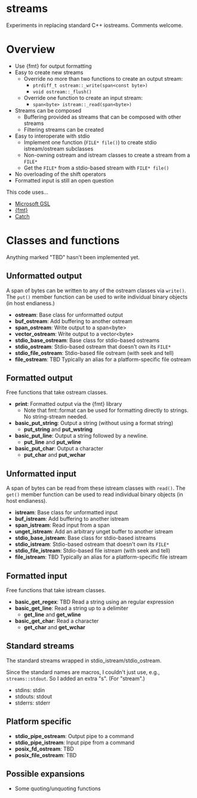 # streams

Experiments in replacing standard C++ iostreams. Comments welcome.

# Overview

* Use {fmt} for output formatting
* Easy to create new streams
  * Override no more than two functions to create an output stream:
    * `ptrdiff_t ostream::_write(span<const byte>)`
    * `void ostream::_flush()`
  * Override one function to create an input stream:
    * `span<byte> istream::_read(span<byte>)`
* Streams can be composed
  * Buffering provided as streams that can be composed with other streams
  * Filtering streams can be created
* Easy to interoperate with stdio
  * Implement one function (`FILE* file()`) to create stdio istream/ostream subclasses
  * Non-owning ostream and istream classes to create a stream from a `FILE*`
  * Get the `FILE*` from a stdio-based stream with `FILE* file()`
* No overloading of the shift operators
* Formatted input is still an open question

This code uses...

* [Microsoft GSL](https://github.com/Microsoft/GSL)
* [{fmt}](http://fmtlib.net/latest/index.html)
* [Catch](https://github.com/philsquared/Catch)

# Classes and functions

Anything marked "TBD" hasn't been implemented yet.

## Unformatted output

A span of bytes can be written to any of the ostream classes via `write()`. The `put()` member function can be used to write individual binary objects (in host endianess.)

* **ostream**: Base class for unformatted output
* **buf\_ostream**: Add buffering to another ostream
* **span\_ostream**: Write output to a span&lt;byte&gt;
* **vector\_ostream**: Write output to a vector&lt;byte&gt;
* **stdio\_base\_ostream**: Base class for stdio-based ostreams
* **stdio\_ostream**: Stdio-based ostream that doesn't own its `FILE*`
* **stdio\_file\_ostream**: Stdio-based file ostream (with seek and tell)
* **file\_ostream**: TBD Typically an alias for a platform-specific file ostream

## Formatted output

Free functions that take ostream classes.

* **print**: Formatted output via the {fmt} library
  * Note that fmt::format can be used for formatting directly to strings. No string-stream needed.
* **basic\_put\_string**: Output a string (without using a format string)
  * **put\_string** and **put\_wstring**
* **basic\_put\_line**: Output a string followed by a newline.
  * **put\_line** and **put\_wline**
* **basic\_put\_char**: Output a character
  * **put\_char** and **put\_wchar**

## Unformatted input

A span of bytes can be read from these istream classes with `read()`. The `get()` member function can be used to read individual binary objects (in host endianess).

* **istream**: Base class for unformatted input
* **buf\_istream**: Add buffering to another istream
* **span\_istream**: Read input from a span
* **unget\_istream**: Add an arbitrary unget buffer to another istream
* **stdio\_base\_istream**: Base class for stdio-based istreams
* **stdio\_istream**: Stdio-based ostream that doesn't own its `FILE*`
* **stdio\_file\_istream**: Stdio-based file istream (with seek and tell)
* **file\_istream**: TBD Typically an alias for a platform-specific file istream

## Formatted input

Free functions that take istream classes.

* **basic\_get\_regex**: TBD Read a string using an regular expression
* **basic\_get\_line**: Read a string up to a delimiter
  * **get\_line** and **get\_wline**
* **basic\_get\_char**: Read a character
  * **get\_char** and **get\_wchar**

## Standard streams

The standard streams wrapped in stdio\_istream/stdio\_ostream.

Since the standard names are macros, I couldn't just use, e.g., `streams::stdout`. So I added an extra "s". (For "stream".)

* stdins: stdin
* stdouts: stdout
* stderrs: stderr

## Platform specific

* **stdio\_pipe\_ostream**: Output pipe to a command
* **stdio\_pipe\_istream**: Input pipe from a command
* **posix\_fd\_ostream**: TBD
* **posix\_file\_ostream**: TBD

## Possible expansions

* Some quoting/unquoting functions
